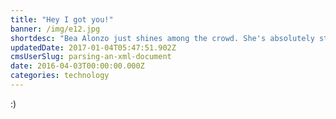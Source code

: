 ```yaml
---
title: "Hey I got you!"
banner: /img/e12.jpg
shortdesc: "Bea Alonzo just shines among the crowd. She's absolutely stunning!"
updatedDate: 2017-01-04T05:47:51.902Z
cmsUserSlug: parsing-an-xml-document
date: 2016-04-03T00:00:00.000Z
categories: technology
---
```


:)
